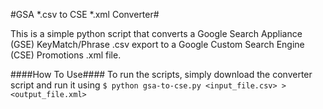 #GSA *.csv to CSE *.xml Converter#

This is a simple python script that converts a Google Search Appliance (GSE) KeyMatch/Phrase .csv export to a Google Custom Search Engine (CSE) Promotions .xml file. 

####How To Use####
To run the scripts, simply download the converter script and run it using `$ python gsa-to-cse.py <input_file.csv> > <output_file.xml>`
